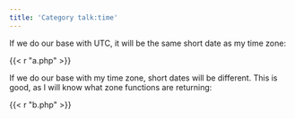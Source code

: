 ```yaml
---
title: 'Category talk:time'
---
```


If we do our base with UTC, it will be the same short date as my time zone:

{{< r "a.php" >}}

If we do our base with my time zone, short dates will be different. This is
good, as I will know what zone functions are returning:

{{< r "b.php" >}}
